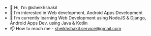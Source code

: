 - 👋 Hi, I’m @sheikhshakil
- 👀 I’m interested in Web development, Android Apps Development
- 🌱 I’m currently learning Web Development using NodeJS & Django, Android Apps Dev. using Java & Kotlin
- 📫 How to reach me - sheikhshakil.service@gmail.com

<!---
sheikhshakil/sheikhshakil is a ✨ special ✨ repository because its `README.md` (this file) appears on your GitHub profile.
You can click the Preview link to take a look at your changes.
--->
